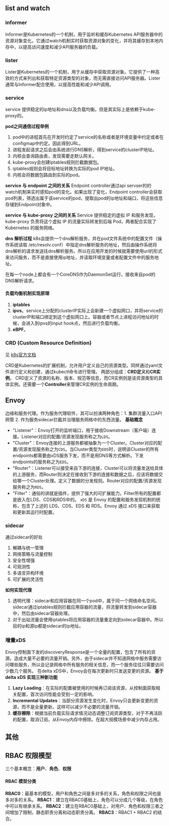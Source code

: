## list and watch
### informer
Informer是Kubernetes的一个机制，用于监听和缓存Kubernetes API服务器中的资源对象变化。它通过watch机制实时获取资源对象的变化，并将其缓存到本地内存中，以提高访问速度和减少API服务器的负载。

### lister
Lister是Kubernetes的一个机制，用于从缓存中获取资源对象。它提供了一种高效的方式来列出和获取特定资源类型的对象，而无需直接访问API服务器。Lister通常与Informer配合使用，以提高性能和减少API调用。

### service 
service 提供稳定的ip地址和dns以及负载均衡。但是其实际上是依赖于kube-proxy的。

**pod之间通信过程举例**
1. pod中的进程首先在开发时约定了service的名称或者是环境变量中约定或者在configmap中约定。因此得到URL。
2. 进程发起请求之后会由系统进行DNS解析，得到service的clusterIP地址。
3. 内核会查询路由表，发现需要走默认网关。
4. kube-proxy会创建iptables规则拦截数据包。
5. iptables规则会将目标地址转换为实际的pod IP地址。
6. 内核会将数据包路由到实际的pod。

**service 与 endpoint 之间的关系**
Endpoint controller通过api servser的的watch机制来实时感知pod的变化。如果出现了变化，Endpoint controller会获取pod列表，筛选出属于该service的pod，提取出pod的ip地址和端口，将这些信息存储到Endpoint对象中。

**service 与 kube-proxy 之间的关系**
Service 提供稳定的虚拟 IP 和服务发现，kube-proxy 负责将这个虚拟 IP 的流量实际转发到后端 Pod，两者配合实现了 Kubernetes 的服务网络。

**dns 解析过程**
k8s会提供一个dns解析服务，并在pod文件系统中的配置文件（操作系统读取 /etc/resolv.conf）中指定dns解析服务的地址，然后由操作系统将dns解析的请求发送往dns解析服务。所以在应用开发的时候就需要使用url的形式来访问服务，而不是直接使用ip地址，并读取环境变量或者配置文件中的服务地址。

在每一个node上都会有一个CoreDNS作为DaemonSet运行，接收来自pod的DNS解析请求。


#### 负载均衡机制实现原理
1. **iptables**
2. **ipvs**。service上分配的clusterIP实际上会新建一个虚拟网口，并将service的clusterIP和端口绑定到这个虚拟网口上。容器或者节点上进程访问地址的时候，会进入到ipvs的input hook点，然后进行负载均衡。
3. **eBPF**。

### CRD (Custom Resource Definition)
见 [k8s官方文档](https://kubernetes.io/zh-cn/docs/concepts/extend-kubernetes/api-extension/custom-resources/)

CRD是Kubernetes的扩展机制，允许用户定义自己的资源类型。同样通过yaml文件进行定义和创建，通过kubectl命令进行管理。
两部分组成：**CRD定义**和**CR实例**。
CRD定义了资源的名称、版本、规范等信息，而CR实例则是该资源类型的具体实例。还需要一个**Controller**来管理CR实例的生命周期。


## Envoy
边缘和服务代理。作为服务代理软件，其可以扮演两种角色：1. 集群流量入口API网管 2. 作为服务sidecar拦截并治理服务网格中的东西流量。
**基础概念**
- "Listener"：Envoy打开的监听端口，用于接收Downstream（客户端）连接。Listener对应的配置/资源发现服务称之为`LDS`。
- "Cluster"：Envoy连接的上游服务都被抽象为一个Cluster。Cluster对应的配置/资源发现服务称之为`CDS`。当Cluster类型为`EDS`时，说明该Cluster的所有endpoints都需要由xDS服务下发，而不是用DNS等方式解析。下发endpoints的服务称之为`EDS`。
- "Router"：Listener可以接受来自下游的连接，Cluster可以将流量发送给具体的上游服务，而Router则决定在接收到下游的连接和数据之后，应该将数据交给哪一个Cluster处理。定义了数据的分发规则。Router对应的配置/资源发现服务称之为`RDS`。
- "Filter"：通俗的讲就是插件，提供了强大的可扩展能力。Filter所有的配置都是嵌入在LDS、CDS和RDS中的。
`xDS` 是 Envoy 的配置和服务发现机制的统称，包含了上述的 LDS、CDS、EDS 和 RDS。Envoy 通过 xDS 接口来获取和更新其运行时配置。

### sidecar
通过sidecar的好处
1. 解耦与统一管理
2. 网络策略与流量控制
3. 安全性增强
4. 可观测性
5. 多语言异构环境
5. 可扩展的灵活性

**如何实现代理**
1. 透明代理：sidecar和应用容器在同一个pod中，属于同一个网络命名空间。sidecar通过iptables规则拦截应用容器的流量，将流量转发到sidecar容器中，然后由sidecar容器处理。
2. 对于出站流量会使用iptables将应用容器的流量重定向到sidecar容器中。所以目的ip和源ip都是sidecar的ip地址。

### 增量xDS
Envoy控制面下发的discoveryResponse是一个全量的配置，包含了所有的资源。造成大量不必要的流量开销。另外，由于sidecar并不知道网格中服务需要访问哪些服务，所以会记录网格中所有服务的相关信息，而一个服务往往只需要访问少数几个服务。
在delta xDS中，Envoy会在每次更新时只发送变更的资源。
**基于 delta xDS 实现三种新功能**
1. **Lazy Loading**：在实际的配置被使用的时候再订阅该资源，从控制面获取相关配置，首次访问性能会受到一定的影响。
2. **Incremental Updates**：当部分资源发生变化时，Envoy只会更新变更的资源，而不是全量更新。这样可以减少不必要的流量开销。
3. **缓存擦除**：根据当前负载实际请求情况动态调整订阅资源类型，对于不再活跃的配置，取消订阅，从Envoy内存中擦除。在超大规模场景中减少内存占用。

## 其他
## RBAC 权限模型
三个基本概念：**用户**、**角色**、**权限**
#### RBAC 模型分类
**RBAC0**：最基本的模型，用户和角色之间是多对多的关系，角色和权限之间也是多对多的关系。
**RBAC1**：建立在RBAC0基础上，角色可以分成几个等级，在角色中可以有继承关系。
**RBAC2**：建立在RBAC0基础上，对用户、角色和权限三者之间增加了限制，静态职责分离和动态职责分离。
**RBAC3**：RBAC1 + RBAC2 的结合。
